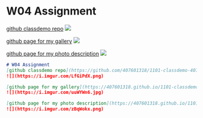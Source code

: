 # W04 Assignment
[github classdemo repo](https://github.com/407601318/1101-classdemo-407601318.git)
![](https://i.imgur.com/LfGiPdX.png)

[github page for my gallery](https://407601318.github.io/1101-classdemo-407601318/w04/MyGallery.html)
![](https://i.imgur.com/uuWYWn6.jpg)

[github page for my photo description](https://407601318.github.io/1101-classdemo-407601318/w04/myblog.html)
![](https://i.imgur.com/zBqWokx.png)

```markdown code
# W04 Assignment
[github classdemo repo](https://github.com/407601318/1101-classdemo-407601318.git)
![](https://i.imgur.com/LfGiPdX.png)

[github page for my gallery](https://407601318.github.io/1101-classdemo-407601318/w04/MyGallery.html)
![](https://i.imgur.com/uuWYWn6.jpg)

[github page for my photo description](https://407601318.github.io/1101-classdemo-407601318/w04/myblog.html)
![](https://i.imgur.com/zBqWokx.png)
```
